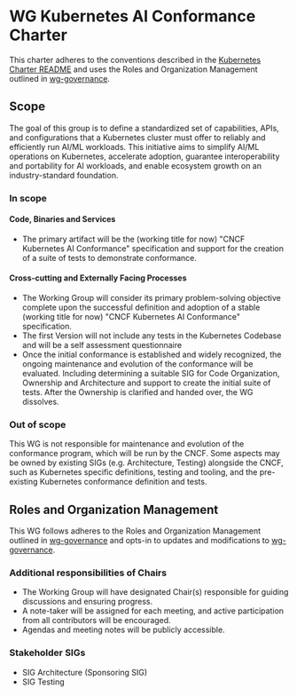 # WG Kubernetes AI Conformance Charter

This charter adheres to the conventions described in the [Kubernetes Charter README] and uses
the Roles and Organization Management outlined in [wg-governance].

## Scope

The goal of this group is to define a standardized set of capabilities, APIs, and configurations that a Kubernetes cluster must offer to reliably and efficiently run AI/ML workloads. This initiative aims to simplify AI/ML operations on Kubernetes, accelerate adoption, guarantee interoperability and portability for AI workloads, and enable ecosystem growth on an industry-standard foundation.

### In scope

#### Code, Binaries and Services

- The primary artifact will be the (working title for now) "CNCF Kubernetes AI Conformance" specification and support for the creation of a suite of tests to demonstrate conformance.

#### Cross-cutting and Externally Facing Processes

- The Working Group will consider its primary problem-solving objective complete upon the successful definition and adoption of a stable (working title for now) "CNCF Kubernetes AI Conformance" specification.
- The first Version will not include any tests in the Kubernetes Codebase and will be a self assessment questionnaire
- Once the initial conformance is established and widely recognized, the ongoing maintenance and evolution of the conformance will be evaluated. Including determining a suitable SIG for Code Organization, Ownership and Architecture and support to create the initial suite of tests.
After the Ownership is clarified and handed over, the WG dissolves.

### Out of scope

This WG is not responsible for maintenance and evolution of the conformance program, which will be run by the CNCF. Some aspects may be owned by existing SIGs (e.g. Architecture, Testing) alongside the CNCF, such as Kubernetes specific definitions, testing and tooling, and the pre-existing Kubernetes conformance definition and tests.

## Roles and Organization Management

This WG follows adheres to the Roles and Organization Management outlined in [wg-governance]
and opts-in to updates and modifications to [wg-governance].

### Additional responsibilities of Chairs

- The Working Group will have designated Chair(s) responsible for guiding discussions and ensuring progress.
- A note-taker will be assigned for each meeting, and active participation from all contributors will be encouraged.
- Agendas and meeting notes will be publicly accessible.

### Stakeholder SIGs

- SIG Architecture (Sponsoring SIG)
- SIG Testing

[wg-governance]: https://github.com/kubernetes/community/blob/master/committee-steering/governance/wg-governance.md
[Kubernetes Charter README]: https://github.com/kubernetes/community/blob/master/committee-steering/governance/README.md
